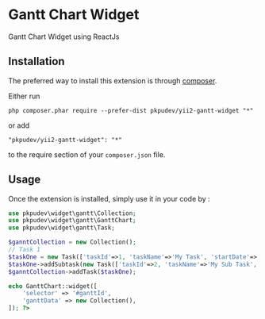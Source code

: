 Gantt Chart Widget
========================
Gantt Chart Widget using ReactJs

Installation
-----

The preferred way to install this extension is through [composer](http://getcomposer.org/download/).

Either run

```
php composer.phar require --prefer-dist pkpudev/yii2-gantt-widget "*"
```

or add

```
"pkpudev/yii2-gantt-widget": "*"
```

to the require section of your `composer.json` file.


Usage
-----

Once the extension is installed, simply use it in your code by  :

```php
use pkpudev\widget\gantt\Collection;
use pkpudev\widget\gantt\GanttChart;
use pkpudev\widget\gantt\Task;

$ganntCollection = new Collection();
// Task 1
$taskOne = new Task(['taskId'=>1, 'taskName'=>'My Task', 'startDate'=>'01/01/2019', 'endDate'=>'01/31/2019']);
$taskOne->addSubtask(new Task(['taskId'=>2, 'taskName'=>'My Sub Task', 'startDate'=>'01/01/2019', 'duration'=>7, 'progress'=>14]));
$ganntCollection->addTask($taskOne);

echo GanttChart::widget([
    'selector' => '#ganttId',
    'ganttData' => new Collection(),
]); ?>
```